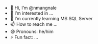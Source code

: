 - 👋 Hi, I’m @nmangnale
- 👀 I’m interested in ...
- 🌱 I’m currently learning MS SQL Server
- 📫 How to reach me ...
- 😄 Pronouns: he/him
- ⚡ Fun fact: ...

<!---
nmangnale/nmangnale is a ✨ special ✨ repository because its `README.md` (this file) appears on your GitHub profile.
You can click the Preview link to take a look at your changes.
--->
